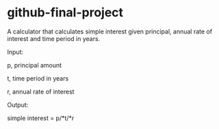 # github-final-project

A calculator that calculates simple interest given principal, annual rate of interest and time period in years.

Input:

p, principal amount

t, time period in years

r, annual rate of interest

Output:

simple interest = p/*t/*r
